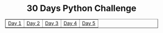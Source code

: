 <h1 align="center">30 Days Python Challenge</h1>
<table border="1" width="100%">
    <tr>
        <td><a href="Day1.md" width="20%">Day 1</a></td>
        <td><a href="Day1.md" width="20%">Day 2</a></td>
        <td><a href="Day1.md" width="20%">Day 3</a></td>
        <td><a href="Day1.md" width="20%">Day 4</a></td>
        <td><a href="Day1.md" width="20%">Day 5</a></td>
    </tr>
</table>